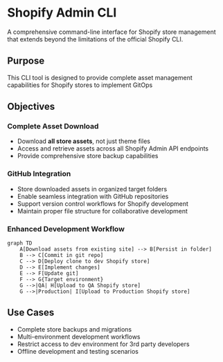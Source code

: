 # Shopify Admin CLI

A comprehensive command-line interface for Shopify store management that extends beyond the limitations of the official Shopify CLI.

## Purpose

This CLI tool is designed to provide complete asset management capabilities for Shopify stores to implement GitOps

## Objectives

### Complete Asset Download

- Download **all store assets**, not just theme files
- Access and retrieve assets across all Shopify Admin API endpoints
- Provide comprehensive store backup capabilities

### GitHub Integration

- Store downloaded assets in organized target folders
- Enable seamless integration with GitHub repositories
- Support version control workflows for Shopify development
- Maintain proper file structure for collaborative development

### Enhanced Development Workflow

```mermaid
graph TD
    A[Download assets from existing site] --> B[Persist in folder]
    B --> C[Commit in git repo]
    C --> D[Deploy clone to dev Shopify store]
    D --> E[Implement changes]
    E --> F[Update git]
    F --> G{Target environment}
    G -->|QA| H[Upload to QA Shopify store]
    G -->|Production| I[Upload to Production Shopify store]
```

## Use Cases

- Complete store backups and migrations
- Multi-environment development workflows
- Restrict access to dev environment for 3rd party developers
- Offline development and testing scenarios
